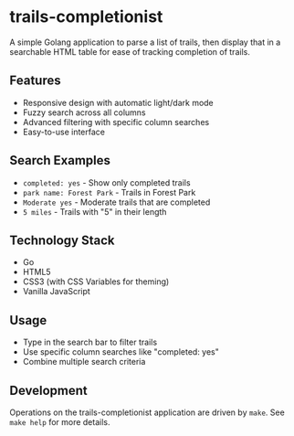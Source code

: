 # trails-completionist
A simple Golang application to parse a list of trails, then display that in a searchable HTML table for ease of tracking completion of trails.

## Features
- Responsive design with automatic light/dark mode
- Fuzzy search across all columns
- Advanced filtering with specific column searches
- Easy-to-use interface

## Search Examples
- `completed: yes` - Show only completed trails
- `park name: Forest Park` - Trails in Forest Park
- `Moderate yes` - Moderate trails that are completed
- `5 miles` - Trails with "5" in their length

## Technology Stack
- Go
- HTML5
- CSS3 (with CSS Variables for theming)
- Vanilla JavaScript

## Usage
- Type in the search bar to filter trails
- Use specific column searches like "completed: yes"
- Combine multiple search criteria

## Development
Operations on the trails-completionist application are driven by `make`. See `make help` for more details.
